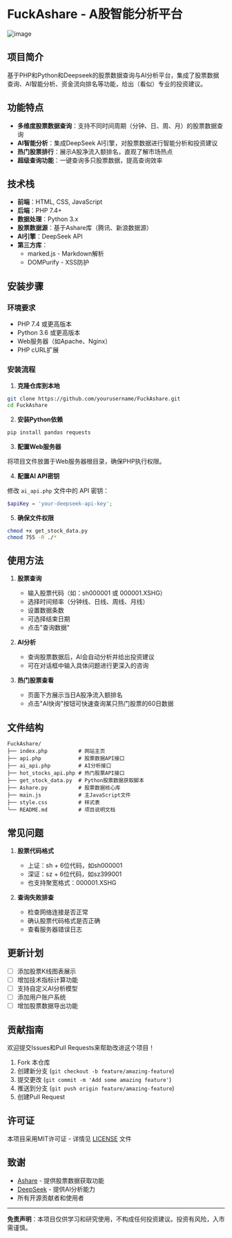 # FuckAshare - A股智能分析平台

![image](https://github.com/user-attachments/assets/2d682175-e7fb-4e00-a8f3-9ce634d42cb3)


## 项目简介

基于PHP和Python和Deepseek的股票数据查询与AI分析平台，集成了股票数据查询、AI智能分析、资金流向排名等功能，给出（看似）专业的投资建议。

## 功能特点

- **多维度股票数据查询**：支持不同时间周期（分钟、日、周、月）的股票数据查询
- **AI智能分析**：集成DeepSeek AI引擎，对股票数据进行智能分析和投资建议
- **热门股票排行**：展示A股净流入额排名，直观了解市场热点
- **超级查询功能**：一键查询多只股票数据，提高查询效率

## 技术栈

- **前端**：HTML, CSS, JavaScript
- **后端**：PHP 7.4+
- **数据处理**：Python 3.x
- **股票数据源**：基于Ashare库（腾讯、新浪数据源）
- **AI引擎**：DeepSeek API
- **第三方库**：
  - marked.js - Markdown解析
  - DOMPurify - XSS防护

## 安装步骤

### 环境要求

- PHP 7.4 或更高版本
- Python 3.6 或更高版本
- Web服务器（如Apache、Nginx）
- PHP cURL扩展

### 安装流程

1. **克隆仓库到本地**

```bash
git clone https://github.com/yourusername/FuckAshare.git
cd FuckAshare
```

2. **安装Python依赖**

```bash
pip install pandas requests
```

3. **配置Web服务器**

将项目文件放置于Web服务器根目录，确保PHP执行权限。

4. **配置AI API密钥**

修改 `ai_api.php` 文件中的 API 密钥：

```php
$apiKey = 'your-deepseek-api-key';
```

5. **确保文件权限**

```bash
chmod +x get_stock_data.py
chmod 755 -R ./*
```

## 使用方法

1. **股票查询**
   - 输入股票代码（如：sh000001 或 000001.XSHG）
   - 选择时间频率（分钟线、日线、周线、月线）
   - 设置数据条数
   - 可选择结束日期
   - 点击"查询数据"

2. **AI分析**
   - 查询股票数据后，AI会自动分析并给出投资建议
   - 可在对话框中输入具体问题进行更深入的咨询

3. **热门股票查看**
   - 页面下方展示当日A股净流入额排名
   - 点击"AI快询"按钮可快速查询某只热门股票的60日数据

## 文件结构

```
FuckAshare/
├── index.php          # 网站主页
├── api.php            # 股票数据API接口
├── ai_api.php         # AI分析接口
├── hot_stocks_api.php # 热门股票API接口
├── get_stock_data.py  # Python股票数据获取脚本
├── Ashare.py          # 股票数据核心库
├── main.js            # 主JavaScript文件
├── style.css          # 样式表
└── README.md          # 项目说明文档
```

## 常见问题

1. **股票代码格式**
   - 上证：sh + 6位代码，如sh000001
   - 深证：sz + 6位代码，如sz399001
   - 也支持聚宽格式：000001.XSHG

2. **查询失败排查**
   - 检查网络连接是否正常
   - 确认股票代码格式是否正确
   - 查看服务器错误日志

## 更新计划

- [ ] 添加股票K线图表展示
- [ ] 增加技术指标计算功能
- [ ] 支持自定义AI分析模型
- [ ] 添加用户账户系统
- [ ] 增加股票数据导出功能

## 贡献指南

欢迎提交Issues和Pull Requests来帮助改进这个项目！

1. Fork 本仓库
2. 创建新分支 (`git checkout -b feature/amazing-feature`)
3. 提交更改 (`git commit -m 'Add some amazing feature'`)
4. 推送到分支 (`git push origin feature/amazing-feature`)
5. 创建Pull Request

## 许可证

本项目采用MIT许可证 - 详情见 [LICENSE](LICENSE) 文件

## 致谢

- [Ashare](https://github.com/mpquant/Ashare) - 提供股票数据获取功能
- [DeepSeek](https://www.deepseek.com/) - 提供AI分析能力
- 所有开源贡献者和使用者

---

**免责声明**：本项目仅供学习和研究使用，不构成任何投资建议。投资有风险，入市需谨慎。
